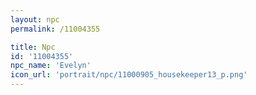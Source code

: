 ```yaml
---
layout: npc
permalink: /11004355

title: Npc
id: '11004355'
npc_name: 'Evelyn'
icon_url: 'portrait/npc/11000905_housekeeper13_p.png'
---
```

